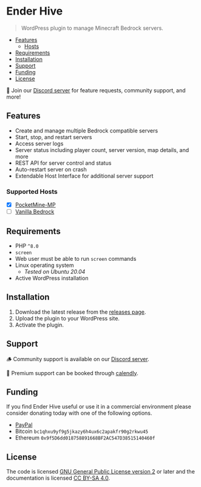 # Ender Hive

> WordPress plugin to manage Minecraft Bedrock servers.

- [Features](#features)
  - [Hosts](#hosts)
- [Requirements](#requirements)
- [Installation](#installation)
- [Support](#support)
- [Funding](#funding)
- [License](#license)

👣 Join our [Discord server](https://discord.gg/n6t6Y5fdvg) for feature requests, community support, and more!

## Features

- Create and manage multiple Bedrock compatible servers
- Start, stop, and restart servers
- Access server logs
- Server status including player count, server version, map details, and more
- REST API for server control and status
- Auto-restart server on crash
- Extendable Host Interface for additional server support

### Supported Hosts

- [x] [PocketMine-MP](https://pmmp.io/)
- [ ] [Vanilla Bedrock](https://www.minecraft.net/en-us/download/server/bedrock/)

## Requirements

- PHP `^8.0`
- `screen`
- Web user must be able to run `screen` commands
- Linux operating system
  - *Tested on Ubuntu 20.04*
- Active WordPress installation

## Installation

1. Download the latest release from the [releases page](https://github.com/carmelosantana/ender-hive/releases).
2. Upload the plugin to your WordPress site.
3. Activate the plugin.

## Support

🪵 Community support is available on our [Discord server](https://discord.gg/n6t6Y5fdvg).

💎 Premium support can be booked through [calendly](https://calendly.com/carmelosantana/).

## Funding

If you find Ender Hive useful or use it in a commercial environment please consider donating today with one of the following options.

- [PayPal](https://www.paypal.com/donate?hosted_button_id=5RKFT8CT6DAVE)
- Bitcoin `bc1qhxu9yf9g5jkazy6h4ux6c2apakfr90g2rkwu45`
- Ethereum `0x9f5D6dd018758891668BF2AC547D38515140460f`

## License

The code is licensed [GNU General Public License version 2](http://www.gnu.org/licenses/gpl-2.0.html) or later and the documentation is licensed [CC BY-SA 4.0](https://creativecommons.org/licenses/by-sa/4.0/).
